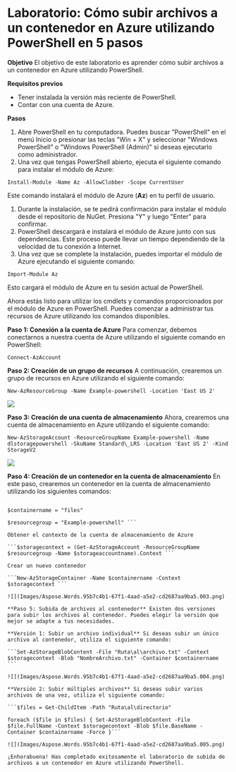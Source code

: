 ﻿# Laboratorio: Cómo subir archivos a un contenedor en Azure utilizando PowerShell en 5 pasos

**Objetivo** El objetivo de este laboratorio es aprender cómo subir archivos a un contenedor en Azure utilizando PowerShell.

**Requisitos previos**

- Tener instalada la versión más reciente de PowerShell.
- Contar con una cuenta de Azure.

**Pasos**

1. Abre PowerShell en tu computadora. Puedes buscar "PowerShell" en el menú Inicio o presionar las teclas "Win + X" y seleccionar "Windows PowerShell" o "Windows PowerShell (Admin)" si deseas ejecutarlo como administrador.
1. Una vez que tengas PowerShell abierto, ejecuta el siguiente comando para instalar el módulo de Azure:

```Install-Module -Name Az -AllowClobber -Scope CurrentUser```

Este comando instalará el módulo de Azure (**Az**) en tu perfil de usuario.

1. Durante la instalación, se te pedirá confirmación para instalar el módulo desde el repositorio de NuGet. Presiona "Y" y luego "Enter" para confirmar.
1. PowerShell descargará e instalará el módulo de Azure junto con sus dependencias. Este proceso puede llevar un tiempo dependiendo de la velocidad de tu conexión a Internet.
1. Una vez que se complete la instalación, puedes importar el módulo de Azure ejecutando el siguiente comando:

```Import-Module Az```

Esto cargará el módulo de Azure en tu sesión actual de PowerShell.

Ahora estás listo para utilizar los cmdlets y comandos proporcionados por el módulo de Azure en PowerShell. Puedes comenzar a administrar tus recursos de Azure utilizando los comandos disponibles.

**Paso 1: Conexión a la cuenta de Azure** Para comenzar, debemos conectarnos a nuestra cuenta de Azure utilizando el siguiente comando en PowerShell:

```Connect-AzAccount```

**Paso 2: Creación de un grupo de recursos** A continuación, crearemos un grupo de recursos en Azure utilizando el siguiente comando:

```New-AzResourceGroup -Name Example-powershell -Location 'East US 2' ```

![](Images/Aspose.Words.95b7c4b1-67f1-4aad-a5e2-cd2687aa9ba5.001.png)

**Paso 3: Creación de una cuenta de almacenamiento** Ahora, crearemos una cuenta de almacenamiento en Azure utilizando el siguiente comando:

```New-AzStorageAccount -ResourceGroupName Example-powershell -Name dlstoragepowershell -SkuName Standard\_LRS -Location 'East US 2' -Kind StorageV2 ```

![](Images/Aspose.Words.95b7c4b1-67f1-4aad-a5e2-cd2687aa9ba5.002.png)

**Paso 4: Creación de un contenedor en la cuenta de almacenamiento** En este paso, crearemos un contenedor en la cuenta de almacenamiento utilizando los siguientes comandos:

```$storageaccountname = "dlstoragepowershell" 

$containername = "files" 

$resourcegroup = "Example-powershell" ```

Obtener el contexto de la cuenta de almacenamiento de Azure 

```$storagecontext = (Get-AzStorageAccount -ResourceGroupName $resourcegroup -Name $storageaccountname).Context ```

Crear un nuevo contenedor 

```New-AzStorageContainer -Name $containername -Context $storagecontext ```

![](Images/Aspose.Words.95b7c4b1-67f1-4aad-a5e2-cd2687aa9ba5.003.png)

**Paso 5: Subida de archivos al contenedor** Existen dos versiones para subir los archivos al contenedor. Puedes elegir la versión que mejor se adapte a tus necesidades.

**Versión 1: Subir un archivo individual** Si deseas subir un único archivo al contenedor, utiliza el siguiente comando:

```Set-AzStorageBlobContent -File "Ruta\al\archivo.txt" -Context $storagecontext -Blob "NombreArchivo.txt" -Container $containername ```

![](Images/Aspose.Words.95b7c4b1-67f1-4aad-a5e2-cd2687aa9ba5.004.png)

**Versión 2: Subir múltiples archivos** Si deseas subir varios archivos de una vez, utiliza el siguiente comando:

```$files = Get-ChildItem -Path "Ruta\al\directorio" 

foreach ($file in $files) { Set-AzStorageBlobContent -File $file.FullName -Context $storagecontext -Blob $file.BaseName -Container $containername -Force }```

![](Images/Aspose.Words.95b7c4b1-67f1-4aad-a5e2-cd2687aa9ba5.005.png) 

¡Enhorabuena! Has completado exitosamente el laboratorio de subida de archivos a un contenedor en Azure utilizando PowerShell.

